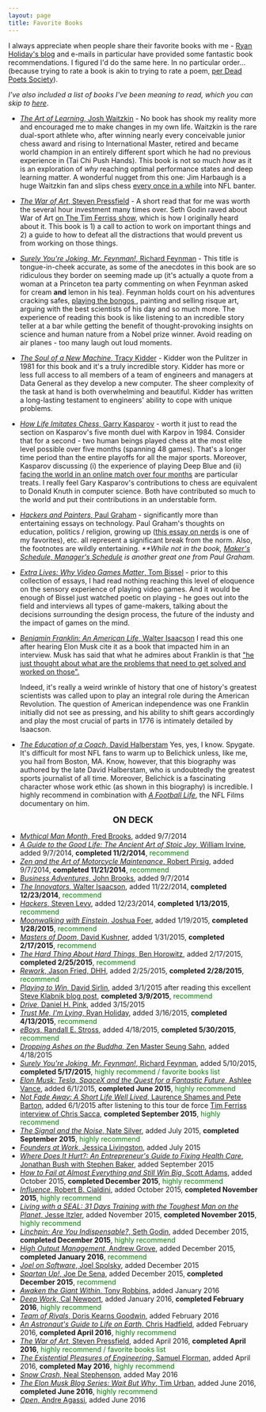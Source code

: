 ```yaml
---
layout: page
title: Favorite Books
---
```


I always appreciate when people share their favorite books with me - [Ryan Holiday's blog](http://www.ryanholiday.net) and e-mails in particular have provided some fantastic book recommendations. I figured I'd do the same here. In no particular order... (because trying to rate a book is akin to trying to rate a poem, [per Dead Poets Society](https://www.youtube.com/watch?v=tpeLSMKNFO4)). 

<i> I've also included a list of books I've been meaning to read, which you can skip to <a href="#to_read">here</a></i>.

* [*The Art of Learning*, Josh Waitzkin](http://www.amazon.com/The-Art-Learning-Journey-Performance/dp/0743277465) - No book has shook my reality more and encouraged me to make changes in my own life. Waitzkin is the rare dual-sport athlete who, after winning nearly every conceivable junior chess award and rising to International Master, retired and became world champion in an entirely different sport which he had no previous experience in (Tai Chi Push Hands). This book is not so much <i>how</i> as it is an exploration of <i>why</i> reaching optimal performance states and deep learning matter. A wonderful nugget from this one: Jim Harbaugh is a huge Waitzkin fan and slips chess <a href="http://www.49ers.com/news/article-2/Morning-Tailgate-Jim-Harbaugh-Quiets-Play-Clock-Concerns/786e1113-b60f-4c38-aa53-d8e07101f789" target="_blank"> every once in a while</a> into NFL banter. 

* [*The War of Art*, Steven Pressfield](http://www.amazon.com/gp/product/B007A4SDCG/ref=dp-kindle-redirect?ie=UTF8&btkr=1) - A short read that for me was worth the several hour investment many times over. Seth Godin raved about War of Art [on The Tim Ferriss show](http://fourhourworkweek.com/2016/02/10/seth-godin/), which is how I originally heard about it. This book is 1) a call to action to work on important things and 2) a guide to how to defeat all the distractions that would prevent us from working on those things.

* [*Surely You're Joking, Mr. Feynman!*, Richard Feynman](http://www.amazon.com/Surely-Feynman-Adventures-Curious-Character/dp/0393316041) - This title is tongue-in-cheek accurate, as some of the anecdotes in this book are so ridiculous they border on seeming made up (it's actually a quote from a woman at a Princeton tea party commenting on when Feynman asked for cream **and** lemon in his tea). Feynman holds court on his adventures cracking safes, <a href="https://www.youtube.com/watch?v=2Ks8gsK22PA" target="_blank"> playing the bongos </a>, painting and selling risque art, arguing with the best scientists of his day and so much more. The experience of reading this book is like listening to an incredible story teller at a bar while getting the benefit of thought-provoking insights on science and human nature from a Nobel prize winner. Avoid reading on air planes - too many laugh out loud moments. 

* [*The Soul of a New Machine*, Tracy Kidder](http://www.amazon.com/The-Soul-A-New-Machine/dp/0316491977) - Kidder won the Pulitzer in 1981 for this book and it's a truly incredible story. Kidder has more or less full access to all members of a team of engineers and managers at Data General as they develop a new computer. The sheer complexity of the task at hand is both overwhelming and beautiful. Kidder has written a long-lasting testament to engineers' ability to cope with unique problems. 

* [*How Life Imitates Chess*, Garry Kasparov](http://www.amazon.com/How-Life-Imitates-Chess-Boardroom/dp/1596913886) - worth it just to read the section on Kasparov's five month duel with Karpov in 1984. Consider that for a second - two human beings played chess at the most elite level possible over five months (spanning 48 games). That's a longer time period than the entire playoffs for all the major sports. Moreover, Kasparov discussing (i) the experience of playing Deep Blue and (ii) [facing the world in an online match over four months](http://en.wikipedia.org/wiki/Kasparov_versus_the_World) are particular treats. I really feel Gary Kasparov's contributions to chess are equivalent to Donald Knuth in computer science. Both have contributed so much to the world and put their contributions in an understable form.


* [*Hackers and Painters*, Paul Graham](http://www.amazon.com/Hackers-Painters-Big-Ideas-Computer/dp/1449389554) - significantly more than entertaining essays on technology. Paul Graham's thoughts on education, politics / religion, growing up ([this essay on nerds](http://www.paulgraham.com/nerds.html) is one of my favorites), etc. all represent a significant break from the norm.  Also, the footnotes are wildly entertaining. <i>**While not in the book, [Maker's Schedule, Manager's Schedule](http://www.paulgraham.com/makersschedule.html) is another great one from Paul Graham.</i>

* [*Extra Lives: Why Video Games Matter*, Tom Bissel](http://www.amazon.com/Extra-Lives-Video-Games-Matter/dp/0307474313) - prior to this collection of essays, I had read nothing reaching this level of eloquence on the sensory experience of playing video games. And it would be enough of Bissel just watched poetic on playing - he goes out into the field and interviews all types of game-makers, talking about the decisions surrounding the design process, the future of the industy and the impact of games on the mind.

* [*Benjamin Franklin: An American Life*, Walter Isaacson](http://www.amazon.com/Benjamin-Franklin-An-American-Life/dp/074325807X) I read this one after hearing Elon Musk cite it as a book that impacted him in an interview. Musk has said that what he admires about Franklin is that ["he just thought about what are the problems that need to get solved and worked on those".](http://www.businessinsider.com/people-who-inspire-the-worlds-most-innovative-billionaire-2013-3) 

	Indeed, it's really a weird wrinkle of history that one of history's greatest scientists was called upon to play an integral role during the American Revolution. The question of American independence was one Franklin initially did not see as pressing, and his ability to shift gears accordingly and play the most crucial of parts in 1776 is intimately detailed by Isaacson.  

* [*The Education of a Coach*, David Halberstam](http://www.amazon.com/Education-Coach-David-Halberstam/dp/1401308791) Yes, yes, I know. Spygate. It's difficult for most NFL fans to warm up to Belichick unless, like me, you hail from Boston, MA. Know, however, that this biography was authored by the late David Halberstam, who is undoubtedly the greatest sports journalist of all time. Moreover, Belichick is a fascinating character whose work ethic (as shown in this biography) is incredible. I highly recommend in combination with [*A Football Life*](http://www.amazon.com/NFL-Football-Life-Bill-Belichick/dp/B00DBPBQAE), the NFL Films documentary on him.  

<center style="font-weight:bold; font-size: 18px" id="to_read">ON DECK</center>

* [*Mythical Man Month*, Fred Brooks](http://www.amazon.com/The-Mythical-Man-Month-Engineering-Anniversary/dp/0201835959), added 9/7/2014
* [*A Guide to the Good Life: The Ancient Art of Stoic Joy*, William Irvine](http://www.amazon.com/dp/0195374614?tag=sivers-20), added 9/7/2014, **completed 11/2/2014**, <span style="color:green">recommend</span>
* [*Zen and the Art of Motorcycle Maintenance*, Robert Pirsig](http://www.amazon.com/Zen-Art-Motorcycle-Maintenance-Inquiry/dp/0060589469), added 9/7/2014, **completed 11/21/2014**, <span style="color:green">recommend</span>
* [*Business Adventures*, John Brooks](http://www.amazon.com/Business-Adventures-Twelve-Classic-Street-ebook/dp/B00L1TPCKW/ref=sr_1_1?s=books&ie=UTF8&qid=1410102391&sr=1-1&keywords=business+adventures), added 9/7/2014
* [*The Innovators*, Walter Isaacson](http://www.amazon.com/The-Innovators-Hackers-Geniuses-Revolution/dp/147670869X), added 11/22/2014, **completed 12/23/2014**, <span style="color:green">recommend</span>
* [*Hackers*, Steven Levy](http://www.amazon.com/Hackers-Heroes-Computer-Revolution-Anniversary-ebook/dp/B003PDMKIY/ref=sr_1_1?ie=UTF8&qid=1419378981&sr=8-1&keywords=steven+levy+hackers), added 12/23/2014, **completed 1/13/2015**, <span style="color:green">recommend</span>
* [*Moonwalking with Einstein*, Joshua Foer](http://www.amazon.com/Moonwalking-Einstein-Science-Remembering-Everything/dp/0143120530), added 1/19/2015, **completed 1/28/2015**, <span style="color:green">recommend</span>
* [*Masters of Doom*, David Kushner](http://www.amazon.com/Masters-Doom-Created-Transformed-Culture/dp/0812972155), added 1/31/2015, **completed 2/17/2015**, <span style="color:green">recommend</span>
* [*The Hard Thing About Hard Things*, Ben Horowitz](http://www.amazon.com/The-Hard-Thing-About-Things-ebook/dp/B00DQ845EA), added 2/17/2015, **completed 2/25/2015**, <span style="color:green">recommend</span>
* [*Rework*, Jason Fried, DHH](http://www.amazon.com/Rework-Jason-Fried/dp/0307463745), added 2/25/2015, **completed 2/28/2015**, <span style="color:green">recommend</span>
* [*Playing to Win*, David Sirlin](http://www.amazon.com/Playing-Win-Becoming-David-Sirlin-ebook/dp/B001GS7AZI/ref=sr_1_2?s=books&ie=UTF8&qid=1425472170&sr=1-2&keywords=playing+to+win), added 3/1/2015 after reading this excellent [Steve Klabnik blog post](http://words.steveklabnik.com/how-do-you-find-the-time), **completed 3/9/2015**, <span style="color:green">recommend</span>
* [*Drive*, Daniel H. Pink](http://www.amazon.com/Drive-Surprising-Truth-About-Motivates/dp/1594484805), added 3/15/2015
* [*Trust Me, I'm Lying*, Ryan Holiday](http://www.amazon.com/Trust-Me-Lying-Confessions-Manipulator/dp/1591846285), added 3/16/2015,  **completed 4/13/2015**, <span style="color:green">recommend</span>
* [*eBoys*, Randall E. Stross](http://www.amazon.com/eBoys-Inside-Account-Venture-Capitalists/dp/0812930959), added 4/18/2015, **completed 5/30/2015**, <span style="color:green">recommend</span>
* [*Dropping Ashes on the Buddha*, Zen Master Seung Sahn](http://www.amazon.com/Dropping-Ashes-Buddha-Teachings-Master/dp/0802130526/?tag=offsitoftimfe-20), added 4/18/2015
* [*Surely You're Joking, Mr. Feynman!*, Richard Feynman](http://www.amazon.com/Surely-Feynman-Adventures-Curious-Character/dp/0393316041), added 5/10/2015, **completed 5/17/2015**, <span style="color:green">highly recommend / favorite books list</span>
* [*Elon Musk: Tesla, SpaceX and the Quest for a Fantastic Future*, Ashlee Vance](http://www.amazon.com/Elon-Musk-SpaceX-Fantastic-Future-ebook/dp/B00KVI76ZS), added 6/1/2015, **completed June 2015**, <span style="color:green">highly recommend</span>
* [*Not Fade Away: A Short Life Well Lived*, Laurence Shames and Pete Barton](http://www.amazon.com/Not-Fade-Away-Short-Lived/dp/006073731X/?tag=offsitoftimfe-20), added 6/1/2015 after listening to this tour de force <a href="http://fourhourworkweek.com/, 2015/05/30/chris-sacca/">Tim Ferriss interview of Chris Sacca</a>,  **completed September 2015**, <span style="color:green">highly recommend</span>
* [*The Signal and the Noise*, Nate Silver](http://www.amazon.com/The-Signal-Noise-Predictions-Fail-but/dp/0143125087), added July 2015, **completed September 2015**, <span style="color:green">highly recommend</span>
* [*Founders at Work*, Jessica Livingston](http://www.amazon.com/Founders-Work-Stories-Startups-Early-ebook/dp/B009IXMK4O/ref=sr_1_1?s=books&ie=UTF8&qid=1437847204&sr=1-1&keywords=founders+livingston), added July 2015
* [*Where Does It Hurt?: An Entrepreneur's Guide to Fixing Health Care*, Jonathan Bush with Stephen Baker](http://www.amazon.com/Where-Does-Hurt-Entrepreneurs-Fixing-ebook/dp/B00G3L6LXU/ref=sr_1_1?s=digital-text&ie=UTF8&qid=1442760310&sr=1-1&keywords=where+does+it+hurt), added September 2015
* [*How to Fail at Almost Everything and Still Win Big*, Scott Adams](http://www.amazon.com/How-Fail-Almost-Everything-Still-ebook/dp/B00COOFBA4), added October 2015, **completed December 2015**, <span style="color:green">highly recommend</span>
* [*Influence*,  Robert B. Cialdini](http://www.amazon.com/Influence-Collins-Business-Essentials-Cialdini-ebook/dp/B002BD2UUC/ref=sr_1_1?s=digital-text&ie=UTF8&qid=1443966198&sr=1-1&keywords=influence), added October 2015, **completed November 2015**, <span style="color:green">highly recommend</span>
* [*Living with a SEAL: 31 Days Training with the Toughest Man on the Planet*, Jesse Itzler](http://www.amazon.com/gp/product/B00U6DNZB2?keywords=living%20with%20a%20seal&qid=1447520641&ref_=sr_1_1&s=digital-text&sr=1-1), added November 2015, **completed November 2015**, <span style="color:green">highly recommend</span>
* [*Linchpin: Are You Indispensable?*, Seth Godin](http://www.amazon.com/Linchpin-Are-Indispensable-Seth-Godin-ebook/dp/B00354Y9ZU/ref=sr_1_1?s=books&ie=UTF8&qid=1449145814&sr=1-1&keywords=seth+godin), added December 2015, **completed December 2015**, <span style="color:green">highly recommend</span>
* [*High Output Management*, Andrew Grove](http://www.amazon.com/gp/product/B015VACHOK/ref=dp-kindle-redirect?ie=UTF8&btkr=1), added December 2015, **completed January 2016**, <span style="color:green">recommend</span>
* [*Joel on Software*, Joel Spolsky](http://www.amazon.com/Joel-Software-Occasionally-Developers-Designers/dp/1590593898), added December 2015
* [*Spartan Up!*, Joe De Sena](http://www.amazon.com/gp/product/B00E78IFYO/ref=dp-kindle-redirect?ie=UTF8&btkr=1), added December 2015, **completed December 2015**, <span style="color:green">recommend</span>
* [*Awaken the Giant Within*, Tony Robbins](http://www.amazon.com/gp/product/B001EM101Q/ref=dp-kindle-redirect?ie=UTF8&btkr=1), added January 2016
* [*Deep Work*, Cal Newport](http://www.amazon.com/gp/product/B00X47ZVXM/ref=dp-kindle-redirect?ie=UTF8&btkr=1), added January 2016, **completed February 2016**, <span style="color:green">highly recommend</span>
* [*Team of Rivals*, Doris Kearns Goodwin](http://www.amazon.com/gp/product/B000N2HBSO/ref=dp-kindle-redirect?ie=UTF8&btkr=1), added February 2016
* [*An Astronaut's Guide to Life on Earth*, Chris Hadfield](http://www.amazon.com/gp/product/B00DTUHIDA/ref=dp-kindle-redirect?ie=UTF8&btkr=1), added February 2016,  **completed April 2016**, <span style="color:green">highly recommend</span>
* [*The War of Art*, Steven Pressfield](http://www.amazon.com/gp/product/B007A4SDCG/ref=dp-kindle-redirect?ie=UTF8&btkr=1), added April 2016,  **completed April 2016**, <span style="color:green">highly recommend / favorite books list</span>
* [*The Existential Pleasures of Engineering*, Samuel Florman](http://www.amazon.com/Existential-Pleasures-Engineering-Thomas-Dunne/dp/0312141041), added April 2016, **completed May 2016**, <span style="color:green">highly recommend</span>
* [*Snow Crash*, Neal Stephenson](http://www.amazon.com/Snow-Crash-Neal-Stephenson/dp/1491515058), added May 2016
* [*The Elon Musk Blog Series: Wait But Why*, Tim Urban](https://www.amazon.co.uk/Elon-Musk-Blog-Wait-But-ebook/dp/B01CF5FY4E), added June 2016, **completed June 2016**, <span style="color:green">highly recommend</span>
* [*Open*, Andre Agassi](https://www.amazon.co.uk/Open-Autobiography-Andre-Agassi/dp/0007281439), added June 2016